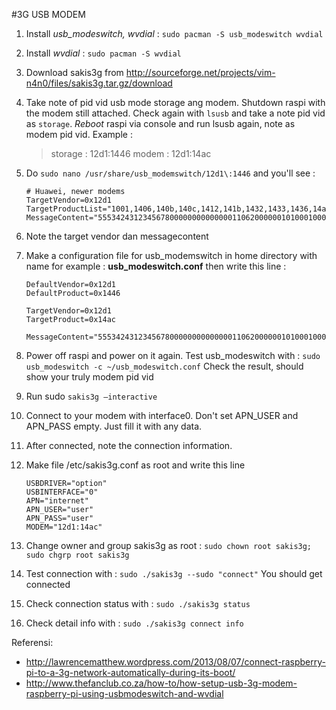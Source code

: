 #3G USB MODEM
1.	Install *usb_modeswitch, wvdial* :  `sudo pacman -S usb_modeswitch wvdial`
2.	Install *wvdial* : `sudo pacman -S wvdial`
3.	Download sakis3g from http://sourceforge.net/projects/vim-n4n0/files/sakis3g.tar.gz/download
4.	Take note of pid vid usb mode storage ang modem. Shutdown raspi with the modem still attached. Check again with `lsusb` and take a note pid vid as `storage`. *Reboot* raspi via console and run lsusb again, note as modem pid vid. Example :

	> storage	: 12d1:1446
	> modem		: 12d1:14ac
5.	Do `sudo nano /usr/share/usb_modemswitch/12d1\:1446` and you'll see :

	```
	# Huawei, newer modems
	TargetVendor=0x12d1
	TargetProductList="1001,1406,140b,140c,1412,141b,1432,1433,1436,14ac,1506,150c,1511"
	MessageContent="55534243123456780000000000000011062000000101000100000000000000"
	```
6.	Note the target vendor dan messagecontent
7.	Make a configuration file for usb_modemswitch in home directory with name for example : **usb_modeswitch.conf** then write this line :

	```
	DefaultVendor=0x12d1
	DefaultProduct=0x1446
	
	TargetVendor=0x12d1
	TargetProduct=0x14ac
	
	MessageContent="55534243123456780000000000000011062000000101000100000000000000"
	```

8.	Power off raspi and power on it again. Test usb_modeswitch with : 
	`sudo usb_modeswitch -c ~/usb_modeswitch.conf`
	Check the result, should show your truly modem pid vid
9.	Run sudo `sakis3g –interactive`
10.	Connect to your modem with interface0. Don't set APN_USER and APN_PASS empty. Just fill it with any data.
11.	After connected, note the connection information.
12.	Make file /etc/sakis3g.conf as root and write this line
	```
	USBDRIVER="option"
	USBINTERFACE="0"
	APN="internet"
	APN_USER="user"
	APN_PASS="user"
	MODEM="12d1:14ac"
	```

13.	 Change owner and group sakis3g as root :
    ```sudo chown root sakis3g; sudo chgrp root sakis3g```
14.	Test connection with : `sudo ./sakis3g --sudo "connect"`
You should get connected
15.	Check connection status with : `sudo ./sakis3g status`
16.	Check detail info with : `sudo ./sakis3g connect info`

Referensi:
 - http://lawrencematthew.wordpress.com/2013/08/07/connect-raspberry-pi-to-a-3g-network-automatically-during-its-boot/
 - http://www.thefanclub.co.za/how-to/how-setup-usb-3g-modem-raspberry-pi-using-usbmodeswitch-and-wvdial

